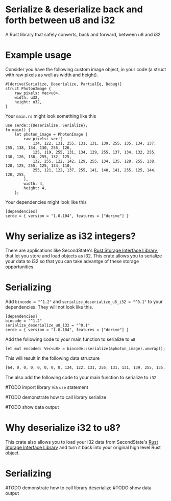 # Serialize & deserialize back and forth between u8 and i32
A Rust library that safely converts, back and forward, between u8 and i32

# Example usage
Consider you have the following custom image object, in your code (a struct with raw pixels as well as width and height).

```
#[derive(Serialize, Deserialize, PartialEq, Debug)]
struct PhotonImage {
    raw_pixels: Vec<u8>,
    width: u32,
    height: u32,
}
```
Your `main.rs` might look something like this
```
use serde::{Deserialize, Serialize};
fn main() {
    let photon_image = PhotonImage {
        raw_pixels: vec![
            134, 122, 131, 255, 131, 131, 139, 255, 135, 134, 137, 255, 138, 134, 130, 255, 126,
            125, 119, 255, 131, 134, 129, 255, 137, 134, 132, 255, 130, 126, 130, 255, 132, 125,
            132, 255, 122, 142, 129, 255, 134, 135, 128, 255, 138, 120, 125, 255, 125, 134, 110,
            255, 121, 122, 137, 255, 141, 140, 141, 255, 125, 144, 120, 255,
        ],
        width: 4,
        height: 4,
    };
```
Your dependencies might look like this
```
[dependencies]
serde = { version = "1.0.104", features = ["derive"] }
```

# Why serialize as i32 integers?
There are applications like SecondState's [Rust Storage Interface Library](https://github.com/second-state/rust_storage_interface_library), that let you store and load objects as i32. This crate allows you to serialize your data to i32 so that you can take advantge of these storage opportunities.

# Serializing
Add `bincode = "^1.2"` and `serialize_deserialize_u8_i32 = "^0.1"` to your dependencies. They will not look like this.
```
[dependencies]
bincode = "^1.2"
serialize_deserialize_u8_i32 = "^0.1"
serde = { version = "1.0.104", features = ["derive"] }
```
Add the following code to your main function to serialize to `u8`
```
let mut encoded: Vec<u8> = bincode::serialize(&photon_image).unwrap();
```
This will result in the following data structure
```bash
[64, 0, 0, 0, 0, 0, 0, 0, 134, 122, 131, 255, 131, 131, 139, 255, 135, 134, 137, 255, 138, 134, 130, 255, 126, 125, 119, 255, 131, 134, 129, 255, 137, 134, 132, 255, 130, 126, 130, 255, 132, 125, 132, 255, 122, 142, 129, 255, 134, 135, 128, 255, 138, 120, 125, 255, 125, 134, 110, 255, 121, 122, 137, 255, 141, 140, 141, 255, 125, 144, 120, 255, 4, 0, 0, 0, 4, 0, 0, 0]
```
The also add the following code to your main function to serialize to `i32`

#TODO import library via `use` statement

#TODO demonstrate how to call library serialize

#TODO show data output

# Why deserialize i32 to u8?
This crate also allows you to load your i32 data from SecondState's [Rust Storage Interface Library](https://github.com/second-state/rust_storage_interface_library) and turn it back into your original high level Rust object.

# Serializing
#TODO demonstrate how to call library deserialize
#TODO show data output
